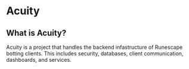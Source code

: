 # Acuity

## What is Acuity?
Acuity is a project that handles the backend infastructure of Runescape botting clients. This includes security, databases, client communication, dashboards, and services.
